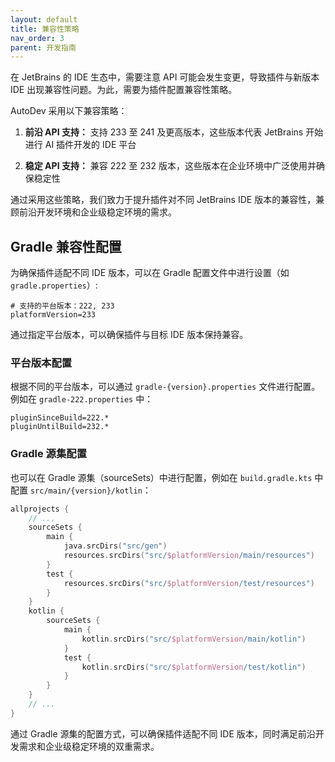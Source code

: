 ```yaml
---
layout: default
title: 兼容性策略
nav_order: 3
parent: 开发指南
---
```


在 JetBrains 的 IDE 生态中，需要注意 API 可能会发生变更，导致插件与新版本 IDE 出现兼容性问题。为此，需要为插件配置兼容性策略。

AutoDev 采用以下兼容策略：

1. **前沿 API 支持：** 支持 233 至 241 及更高版本，这些版本代表 JetBrains 开始进行 AI 插件开发的 IDE 平台

2. **稳定 API 支持：** 兼容 222 至 232 版本，这些版本在企业环境中广泛使用并确保稳定性

通过采用这些策略，我们致力于提升插件对不同 JetBrains IDE 版本的兼容性，兼顾前沿开发环境和企业级稳定环境的需求。

## Gradle 兼容性配置

为确保插件适配不同 IDE 版本，可以在 Gradle 配置文件中进行设置（如 `gradle.properties`）:

```properties
# 支持的平台版本：222, 233
platformVersion=233
```

通过指定平台版本，可以确保插件与目标 IDE 版本保持兼容。

### 平台版本配置

根据不同的平台版本，可以通过 `gradle-{version}.properties` 文件进行配置。例如在 `gradle-222.properties` 中：

```properties
pluginSinceBuild=222.*
pluginUntilBuild=232.*
```

### Gradle 源集配置

也可以在 Gradle 源集（sourceSets）中进行配置，例如在 `build.gradle.kts` 中配置 `src/main/{version}/kotlin`：

```kotlin
allprojects {
    // ...
    sourceSets {
        main {
            java.srcDirs("src/gen")
            resources.srcDirs("src/$platformVersion/main/resources")
        }
        test {
            resources.srcDirs("src/$platformVersion/test/resources")
        }
    }
    kotlin {
        sourceSets {
            main {
                kotlin.srcDirs("src/$platformVersion/main/kotlin")
            }
            test {
                kotlin.srcDirs("src/$platformVersion/test/kotlin")
            }
        }
    }
    // ...
}
```

通过 Gradle 源集的配置方式，可以确保插件适配不同 IDE 版本，同时满足前沿开发需求和企业级稳定环境的双重需求。
